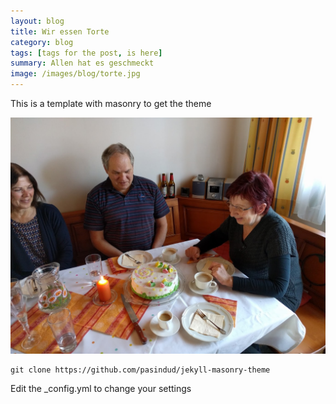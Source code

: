 ```yaml
---
layout: blog
title: Wir essen Torte
category: blog
tags: [tags for the post, is here]  
summary: Allen hat es geschmeckt
image: /images/blog/torte.jpg
---
```


This is a template with masonry to get the theme

![](/images/blog/torte.jpg)

```
git clone https://github.com/pasindud/jekyll-masonry-theme
```

Edit the _config.yml to change your settings
